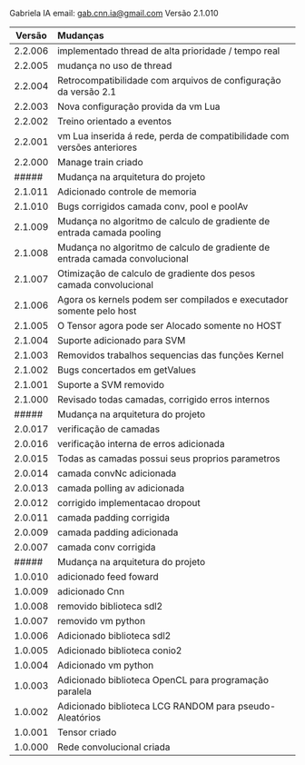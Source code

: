 Gabriela IA
email: gab.cnn.ia@gmail.com
Versão 2.1.010

| Versão | Mudanças |
| ---- | :---- |
|2.2.006 | implementado thread de alta prioridade / tempo real | 
|2.2.005 | mudança no uso de thread | 
|2.2.004 | Retrocompatibilidade com arquivos de configuração da versão 2.1 | 
|2.2.003 | Nova configuração provida da vm Lua | 
|2.2.002 | Treino orientado a eventos | 
|2.2.001 | vm Lua inserida á rede, perda de compatibilidade com versões anteriores | 
|2.2.000 | Manage train criado | 
| #####  | Mudança na arquitetura do projeto |
|2.1.011 | Adicionado controle de memoria | 
|2.1.010 | Bugs corrigidos camada conv, pool e poolAv | 
|2.1.009 | Mudança no algoritmo de calculo de gradiente de entrada camada pooling |
|2.1.008 | Mudança no algoritmo de calculo de gradiente de entrada camada convolucional |
|2.1.007 | Otimização de calculo de gradiente dos pesos camada convolucional |
|2.1.006 | Agora os kernels podem ser compilados e executador somente pelo host |
|2.1.005 | O Tensor agora pode ser Alocado somente no HOST |
|2.1.004 | Suporte adicionado para SVM |
|2.1.003 | Removidos trabalhos sequencias das funções Kernel |
|2.1.002 | Bugs concertados em getValues |
|2.1.001 | Suporte a SVM removido | 
|2.1.000 | Revisado todas camadas, corrigido erros internos
| #####  | Mudança na arquitetura do projeto |
|2.0.017 | verificação de camadas |
|2.0.016 | verificação interna de erros adicionada |
|2.0.015 | Todas as camadas possui seus proprios parametros |
|2.0.014 | camada convNc adicionada |
|2.0.013 | camada polling av adicionada |
|2.0.012 | corrigido implementacao dropout |
|2.0.011 | camada padding corrigida |
|2.0.009 | camada padding adicionada |
|2.0.007 | camada conv corrigida |
| #####  | Mudança na arquitetura do projeto |
|1.0.010 | adicionado feed foward|
|1.0.009 | adicionado Cnn|
|1.0.008 | removido biblioteca sdl2|
|1.0.007 | removido vm python|
|1.0.006 | Adicionado biblioteca sdl2 |
|1.0.005 | Adicionado biblioteca conio2 |
|1.0.004 | Adicionado vm python|
|1.0.003 | Adicionado biblioteca OpenCL para programação paralela |
|1.0.002 | Adicionado biblioteca LCG RANDOM para pseudo-Aleatórios |
|1.0.001 | Tensor criado |
|1.0.000 | Rede convolucional criada |

